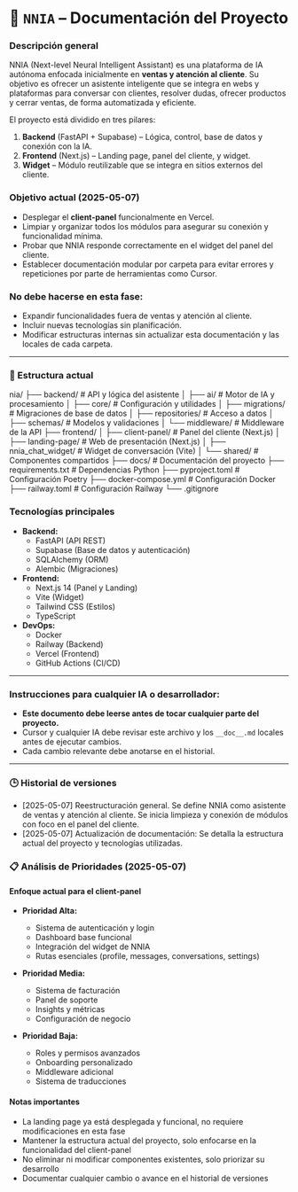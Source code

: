 # 🧠 `NNIA` – Documentación del Proyecto

### Descripción general
NNIA (Next-level Neural Intelligent Assistant) es una plataforma de IA autónoma enfocada inicialmente en **ventas y atención al cliente**. Su objetivo es ofrecer un asistente inteligente que se integra en webs y plataformas para conversar con clientes, resolver dudas, ofrecer productos y cerrar ventas, de forma automatizada y eficiente.

El proyecto está dividido en tres pilares:
1. **Backend** (FastAPI + Supabase) – Lógica, control, base de datos y conexión con la IA.
2. **Frontend** (Next.js) – Landing page, panel del cliente, y widget.
3. **Widget** – Módulo reutilizable que se integra en sitios externos del cliente.

### Objetivo actual (2025-05-07)
- Desplegar el **client-panel** funcionalmente en Vercel.
- Limpiar y organizar todos los módulos para asegurar su conexión y funcionalidad mínima.
- Probar que NNIA responde correctamente en el widget del panel del cliente.
- Establecer documentación modular por carpeta para evitar errores y repeticiones por parte de herramientas como Cursor.

### No debe hacerse en esta fase:
- Expandir funcionalidades fuera de ventas y atención al cliente.
- Incluir nuevas tecnologías sin planificación.
- Modificar estructuras internas sin actualizar esta documentación y las locales de cada carpeta.

---

### 🧩 Estructura actual

nia/
├── backend/ # API y lógica del asistente
│   ├── ai/ # Motor de IA y procesamiento
│   ├── core/ # Configuración y utilidades
│   ├── migrations/ # Migraciones de base de datos
│   ├── repositories/ # Acceso a datos
│   ├── schemas/ # Modelos y validaciones
│   └── middleware/ # Middleware de la API
├── frontend/
│   ├── client-panel/ # Panel del cliente (Next.js)
│   ├── landing-page/ # Web de presentación (Next.js)
│   ├── nnia_chat_widget/ # Widget de conversación (Vite)
│   └── shared/ # Componentes compartidos
├── docs/ # Documentación del proyecto
├── requirements.txt # Dependencias Python
├── pyproject.toml # Configuración Poetry
├── docker-compose.yml # Configuración Docker
├── railway.toml # Configuración Railway
└── .gitignore

### Tecnologías principales
- **Backend:**
  - FastAPI (API REST)
  - Supabase (Base de datos y autenticación)
  - SQLAlchemy (ORM)
  - Alembic (Migraciones)
- **Frontend:**
  - Next.js 14 (Panel y Landing)
  - Vite (Widget)
  - Tailwind CSS (Estilos)
  - TypeScript
- **DevOps:**
  - Docker
  - Railway (Backend)
  - Vercel (Frontend)
  - GitHub Actions (CI/CD)

---

### Instrucciones para cualquier IA o desarrollador:
- **Este documento debe leerse antes de tocar cualquier parte del proyecto.**
- Cursor y cualquier IA debe revisar este archivo y los `__doc__.md` locales antes de ejecutar cambios.
- Cada cambio relevante debe anotarse en el historial.

---

### 🕒 Historial de versiones

- [2025-05-07] Reestructuración general. Se define NNIA como asistente de ventas y atención al cliente. Se inicia limpieza y conexión de módulos con foco en el panel del cliente.
- [2025-05-07] Actualización de documentación: Se detalla la estructura actual del proyecto y tecnologías utilizadas.

### 📋 Análisis de Prioridades (2025-05-07)

#### Enfoque actual para el client-panel
- **Prioridad Alta:**
  - Sistema de autenticación y login
  - Dashboard base funcional
  - Integración del widget de NNIA
  - Rutas esenciales (profile, messages, conversations, settings)

- **Prioridad Media:**
  - Sistema de facturación
  - Panel de soporte
  - Insights y métricas
  - Configuración de negocio

- **Prioridad Baja:**
  - Roles y permisos avanzados
  - Onboarding personalizado
  - Middleware adicional
  - Sistema de traducciones

#### Notas importantes
- La landing page ya está desplegada y funcional, no requiere modificaciones en esta fase
- Mantener la estructura actual del proyecto, solo enfocarse en la funcionalidad del client-panel
- No eliminar ni modificar componentes existentes, solo priorizar su desarrollo
- Documentar cualquier cambio o avance en el historial de versiones 